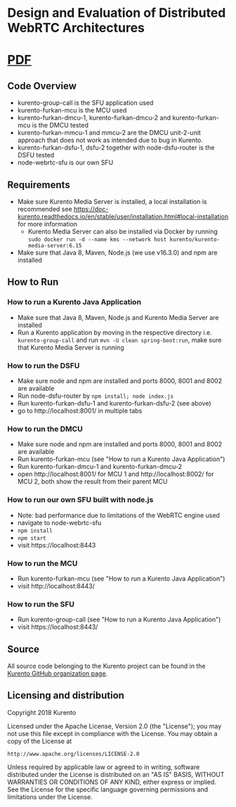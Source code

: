 [comment]: <> ([![License badge]&#40;https://img.shields.io/badge/license-Apache2-orange.svg&#41;]&#40;http://www.apache.org/licenses/LICENSE-2.0&#41;)

[comment]: <> ([![Documentation badge]&#40;https://readthedocs.org/projects/fiware-orion/badge/?version=latest&#41;]&#40;https://doc-kurento.readthedocs.io&#41;)

[comment]: <> ([![Docker badge]&#40;https://img.shields.io/docker/pulls/fiware/orion.svg&#41;]&#40;https://hub.docker.com/r/fiware/stream-oriented-kurento/&#41;)

[comment]: <> ([![Support badge]&#40; https://img.shields.io/badge/support-sof-yellowgreen.svg&#41;]&#40;https://stackoverflow.com/questions/tagged/kurento&#41;)

[comment]: <> ([![][KurentoImage]][Kurento])

[comment]: <> (Copyright 2018 [Kurento]. Licensed under [Apache 2.0 License].)

[Kurento]: https://kurento.org
[KurentoImage]: https://secure.gravatar.com/avatar/21a2a12c56b2a91c8918d5779f1778bf?s=120
[Apache 2.0 License]: http://www.apache.org/licenses/LICENSE-2.0

# Design and Evaluation of Distributed WebRTC Architectures

<!-- <img src="https://github.com/furkan000/bachelor-thesis/blob/master/docs/DSFU-Legend-1.png?raw=true" width="50%" /><img src="https://github.com/furkan000/bachelor-thesis/blob/master/docs/DMCU-Legend-1.png?raw=true" width="50%" /> -->


# [PDF](https://github.com/furkan000/bachelor-thesis/blob/master/docs/bachelor-thesis-design-and-evaluation-of-distributed-webrtc-architectures.pdf?raw=true)

## Code Overview
- kurento-group-call is the SFU application used
- kurento-furkan-mcu is the MCU used
- kurento-furkan-dmcu-1, kurento-furkan-dmcu-2 and kurento-furkan-mcu is the DMCU tested
- kurento-furkan-mmcu-1 and mmcu-2 are the DMCU unit-2-unit approach that does not work as intended due to bug in Kurento.
- kurento-furkan-dsfu-1, dsfu-2 together with node-dsfu-router is the DSFU tested
- node-webrtc-sfu is our own SFU

## Requirements
- Make sure Kurento Media Server is installed, a local installation is recommended see https://doc-kurento.readthedocs.io/en/stable/user/installation.html#local-installation for more information
  - Kurento Media Server can also be installed via Docker by running `sudo docker run -d --name kms --network host kurento/kurento-media-server:6.15`  
- Make sure that Java 8, Maven, Node.js (we use v16.3.0) and npm are installed

## How to Run

### How to run a Kurento Java Application
- Make sure that Java 8, Maven, Node.js and Kurento Media Server are installed
- Run a Kurento application by moving in the respective directory i.e. `kurento-group-call` and run `mvn -U clean spring-boot:run`, make sure that Kurento Media Server is running

### How to run the DSFU
- Make sure node and npm are installed and ports 8000, 8001 and 8002 are available
- Run node-dsfu-router by `npm install; node index.js`
- Run kurento-furkan-dsfu-1 and kurento-furkan-dsfu-2 (see above)
- go to http://localhost:8001/ in multiple tabs

### How to run the DMCU
- Make sure node and npm are installed and ports 8000, 8001 and 8002 are available
- Run kurento-furkan-mcu (see "How to run a Kurento Java Application")
- Run kurento-furkan-dmcu-1 and kurento-furkan-dmcu-2
- open http://localhost:8001/ for MCU 1 and http://localhost:8002/ for MCU 2, both show the result from their parent MCU

### How to run our own SFU built with node.js
- Note: bad performance due to limitations of the WebRTC engine used
- navigate to node-webrtc-sfu
- `npm install`
- `npm start`
- visit https://localhost:8443

### How to run the MCU
- Run kurento-furkan-mcu (see "How to run a Kurento Java Application")
- visit http://localhost:8443/

### How to run the SFU
- Run kurento-group-call (see "How to run a Kurento Java Application")
- visit https://localhost:8443/


[comment]: <> (Kurento Java tutorials)

[comment]: <> (======================)

[comment]: <> (Demo applications that showcase how to use the Kurento Java Client.)



[comment]: <> (About Kurento)

[comment]: <> (=============)

[comment]: <> (Kurento is an open source software project providing a platform suitable for creating modular applications with advanced real-time communication capabilities. For knowing more about Kurento, please visit the Kurento project website: https://www.kurento.org.)

[comment]: <> (Kurento is part of [FIWARE]. For further information on the relationship of FIWARE and Kurento check the [Kurento FIWARE Catalog Entry]. Kurento is also part of the [NUBOMEDIA] research initiative.)

[comment]: <> ([FIWARE]: http://www.fiware.org)

[comment]: <> ([Kurento FIWARE Catalog Entry]: http://catalogue.fiware.org/enablers/stream-oriented-kurento)

[comment]: <> ([NUBOMEDIA]: http://www.nubomedia.eu)



[comment]: <> (Documentation)

[comment]: <> (-------------)

[comment]: <> (The Kurento project provides detailed [documentation] including tutorials, installation and development guides. The [Open API specification], also known as *Kurento Protocol*, is available on [apiary.io].)

[comment]: <> ([documentation]: https://www.kurento.org/documentation)

[comment]: <> ([Open API specification]: http://kurento.github.io/doc-kurento/)

[comment]: <> ([apiary.io]: http://docs.streamoriented.apiary.io/)



[comment]: <> (Useful Links)

[comment]: <> (------------)

[comment]: <> (Usage:)

[comment]: <> (* [Installation Guide]&#40;http://doc-kurento.readthedocs.io/en/stable/user/installation.html&#41;)

[comment]: <> (* [Compilation Guide]&#40;http://doc-kurento.readthedocs.io/en/stable/dev/dev_guide.html#developing-kms&#41;)

[comment]: <> (* [Contribution Guide]&#40;http://doc-kurento.readthedocs.io/en/stable/project/contribute.html&#41;)

[comment]: <> (Issues:)

[comment]: <> (* [Bug Tracker]&#40;https://github.com/Kurento/bugtracker/issues&#41;)

[comment]: <> (* [Support]&#40;http://doc-kurento.readthedocs.io/en/stable/user/support.html&#41;)

[comment]: <> (News:)

[comment]: <> (* [Kurento Blog]&#40;https://www.kurento.org/blog&#41;)

[comment]: <> (* [Google Groups]&#40;https://groups.google.com/forum/#!forum/kurento&#41;)



## Source

All source code belonging to the Kurento project can be found in the [Kurento GitHub organization page].

[Kurento GitHub organization page]: https://github.com/Kurento



## Licensing and distribution

Copyright 2018 Kurento

Licensed under the Apache License, Version 2.0 (the "License");
you may not use this file except in compliance with the License.
You may obtain a copy of the License at

    http://www.apache.org/licenses/LICENSE-2.0

Unless required by applicable law or agreed to in writing, software
distributed under the License is distributed on an "AS IS" BASIS,
WITHOUT WARRANTIES OR CONDITIONS OF ANY KIND, either express or implied.
See the License for the specific language governing permissions and
limitations under the License.
